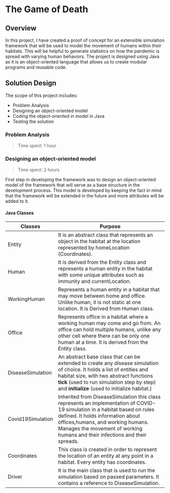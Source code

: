 # The Game of Death
## Overview

In this project, I have created a proof of concept for an extensible simulation framework that will be used to model the movement of humans within their habitats. This will be helpful to generate statistics on how the pandemic is spread with varying human behaviors.
The project is designed using Java as it is an object-oriented language that allows us to create modular programs and reusable code.

## Solution Design

The scope of this project includes:
- Problem Analysis
- Designing an object-oriented model
- Coding the object-oriented in model in Java
- Testing the solution

### Problem Analysis
>Time spent: 1 hour

### Designing an object-oriented model
>Time spent: 2 hours

First step in developing the framework was to design an object-oriented model of the framework that will serve as a base structure in the development process. This model is developed by keeping the fact in mind that the framework will be extended in the future and more attributes will be added to it.
<UML>

#### Java Classes
| Classes | Purpose |
| ------ | ------ |
| Entity |  It is an abstract class that represents an object in the habitat at the location represented by homeLocation (Coordinates). |
| Human | It is derived from the Entity class and represents a human entity in the habitat with some unique attributes such as immunity and currentLocation.|
| WorkingHuman | Represents a human entity in a habitat that may move between home and office. Unlike human, it is not static at one location. It is Derived from Human class. |
| Office | Represents office in a habitat where a working human may come and go from. An office can hold multiple humans, unlike any other cell where there can be only one human at a time. It is derived from the Entity class.|
| DiseaseSimulation |  An abstract base class that can be extended to create any disease simulation of choice. It holds a list of entities and habitat size, with two abstract functions **tick** (used to run simulation step by step) and **initialize** (used to initialize habitat.)|
| Covid19Simulation | Inherited from DiseaseSimulation this class represents an implementation of COVID-19 simulation in a habitat based on rules defined. It holds information about offices,humans, and working humans. Manages the movement of working humans and their infections and their spreads.|
|Coordinates|This class is created in order to represent the location of an entity at any point in a habitat. Every entity has coordinates.|
|Driver|It is the main class that is used to run the simulation based on passed parameters. It contains a reference to DiseaseSimulation.|

